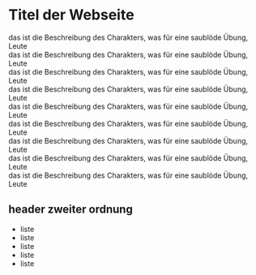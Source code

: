 # Titel der Webseite  
das ist die Beschreibung des Charakters, was für eine saublöde Übung, Leute  
das ist die Beschreibung des Charakters, was für eine saublöde Übung, Leute  
das ist die Beschreibung des Charakters, was für eine saublöde Übung, Leute  
das ist die Beschreibung des Charakters, was für eine saublöde Übung, Leute  
das ist die Beschreibung des Charakters, was für eine saublöde Übung, Leute  
das ist die Beschreibung des Charakters, was für eine saublöde Übung, Leute  
das ist die Beschreibung des Charakters, was für eine saublöde Übung, Leute  
das ist die Beschreibung des Charakters, was für eine saublöde Übung, Leute  
das ist die Beschreibung des Charakters, was für eine saublöde Übung, Leute  

## header zweiter ordnung
* liste
* liste
* liste
* liste
* liste



